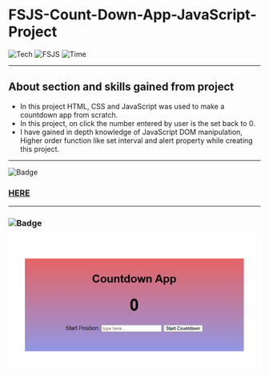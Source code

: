 # FSJS-Count-Down-App-JavaScript-Project

![Tech](https://img.shields.io/badge/Project-JavaScript-blue)
![FSJS](https://img.shields.io/badge/FSJS%20Bootcamp-Hitesh%20Choudhary-orange)
![Time](https://img.shields.io/badge/TIME%20TAKEN-1%20Hr-red)

***

## About section and skills gained from project
- In this project HTML, CSS and JavaScript was used to make a countdown app from scratch.
- In this project, on click the number entered by user is the set back to 0.
- I have gained in depth knowledge of JavaScript DOM manipulation, Higher order function like set interval and alert property while creating this project.

***

![Badge](https://img.shields.io/badge/PROJECT%20LINK-BELOW-lightgrey) 
### [HERE](https://fsjs-count-down-app-javascript-project.netlify.app/)

***

### ![Badge](https://img.shields.io/badge/FINAL-OUTPUT-yellow)

![image](/final%20output.png)